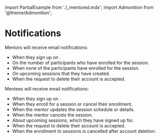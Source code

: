 import PartialExample from './_mentored.mdx';
import Admonition from '@theme/Admonition';

# Notifications

Mentors will receive email notifications:

* When they sign up on <PartialExample mentored />.
* On the number of participants who have enrolled for the session.
* When none of the participants have enrolled for the session.
* On upcoming sessions that they have created.
* When the request to delete their account is accepted.

Mentees will receive email notifications:

* When they sign up on <PartialExample mentored />.
* When they enroll for a session or cancel their enrollment.
* When the mentor updates the session schedule or details.
* When the mentor cancels the session.
* About upcoming sessions, which they have signed up for.
* When the request to delete their account is accepted.
* When the enrollment to sessions is cancelled after account deletion.








